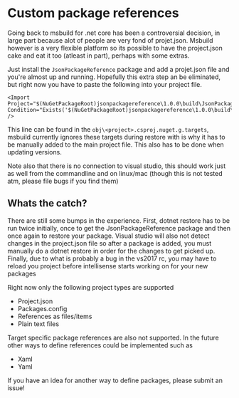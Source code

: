 # Custom package references

Going back to msbuild for .net core has been a controversial decision, in large part because alot of people are very fond of projet.json. 
Msbuild however is a very flexible platform so its possible to have the project.json cake and eat it too (atleast in part), perhaps with some extras.

Just install the ``JsonPackageReference`` package and add a projet.json file and you're almost up and running. Hopefully this extra step an be eliminated, but right now you have to paste the
following into your project file.

    <Import Project="$(NuGetPackageRoot)jsonpackagereference\1.0.0\build\JsonPackageReference.targets" Condition="Exists('$(NuGetPackageRoot)jsonpackagereference\1.0.0\build\JsonPackageReference.targets')" />

This line can be found in the ``obj\<project>.csproj.nuget.g.targets``, msbuild currently ignores these targets during restore with is why it has to be manually added to the main project file. This also has to be done when updating versions.

Note also that there is no connection to visual studio, this should work just as well from the commandline and on linux/mac (though this is not tested atm, please file bugs if you find them)

## Whats the catch?

There are still some bumps in the experience. First, dotnet restore has to be run twice initially, once to get the JsonPackageReference package and then once again to restore your package. Visual studio will also not detect changes in the project.json file so after a package is added, you must manually do a dotnet restore in order for the changes to get picked up. Finally, due to what is probably a bug in the vs2017 rc, you may have to reload you project before intellisense starts working on for your new packages

Right now only the following project types are supported 

* Project.json 
* Packages.config
* References as files/items
* Plain text files

Target specific package references are also not supported. 
In the future other ways to define references could be implemented such as

* Xaml
* Yaml

If you have an idea for another way to define packages, please submit an issue!

